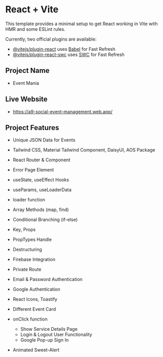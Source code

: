 # React + Vite

This template provides a minimal setup to get React working in Vite with HMR and some ESLint rules.

Currently, two official plugins are available:

- [@vitejs/plugin-react](https://github.com/vitejs/vite-plugin-react/blob/main/packages/plugin-react/README.md) uses [Babel](https://babeljs.io/) for Fast Refresh
- [@vitejs/plugin-react-swc](https://github.com/vitejs/vite-plugin-react-swc) uses [SWC](https://swc.rs/) for Fast Refresh

## Project Name
- Event Mania

## Live Website
- https://a9-social-event-management.web.app/

## Project Features

- Unique JSON Data for Events

- Tailwind CSS, Material Tailwind Component, DaisyUI, AOS Package

- React Router & Component

- Error Page Element

- useState, useEffect Hooks

- useParams, useLoaderData

- loader function

- Array Methods (map, find)

- Conditional Branching (if-else)

- Key, Props

- PropTypes Handle

- Destructuring

- Firebase Integration

- Private Route

- Email & Password Authentication

- Google Authentication

- React Icons, Toastify

- Different Event Card

- onClick function

    - Show Service Details Page
    - Login & Logout User Functionality
    - Google Pop-up Sign In

- Animated Sweet-Alert